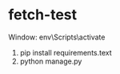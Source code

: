 ﻿# fetch-test
 Window: env\Scripts\activate 
 1. pip install requirements.text
 2. python manage.py
 
